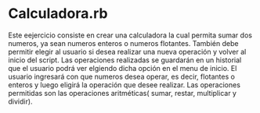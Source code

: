 # Calculadora.rb

Este eejercicio consiste en crear una calculadora la cual permita sumar dos numeros, ya sean numeros enteros o numeros flotantes. También debe permitir elegir al usuario si desea realizar una nueva operación y volver al inicio del script. Las operaciones realizadas se guardarán en un historial que el usuario podrá ver elgiendo dicha opción en el menu de inicio. El usuario ingresará con que numeros desea operar, es decir, flotantes o enteros y luego eligirá la operación que desee realizar. Las operaciones permitidas son las operaciones aritméticas( sumar, restar, multiplicar y dividir).

